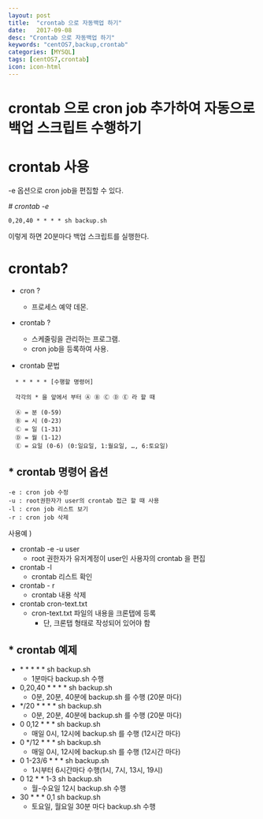 ```yaml
---
layout: post
title:  "crontab 으로 자동백업 하기"
date:   2017-09-08
desc: "Crontab 으로 자동백업 하기"
keywords: "centOS7,backup,crontab"
categories: [MYSQL]
tags: [centOS7,crontab]
icon: icon-html
---
```


**crontab 으로 cron job 추가하여 자동으로 백업 스크립트 수행하기**
=========================================================================================

crontab 사용
============

\-e 옵션으로 cron job을 편집할 수 있다.

*# crontab -e*

```
0,20,40 * * * * sh backup.sh
```

이렇게 하면 20분마다 백업 스크립트를 실행한다.

crontab?
========

-	cron ?
	-	프로세스 예약 데몬.
-	crontab ?

	-	스케줄링을 관리하는 프로그램.
	-	cron job을 등록하여 사용.

-	crontab 문법

```
  * * * * * [수행할 명령어]

  각각의 * 을 앞에서 부터 Ⓐ Ⓑ Ⓒ Ⓓ Ⓔ 라 할 때

  Ⓐ = 분 (0-59)
  Ⓑ = 시 (0-23)
  Ⓒ = 일 (1-31)
  Ⓓ = 월 (1-12)
  Ⓔ = 요일 (0-6) (0:일요일, 1:월요일, …, 6:토요일)
```

\* crontab 명령어 옵션
----------------------

```
-e : cron job 수정
-u : root권한자가 user의 crontab 접근 할 때 사용
-l : cron job 리스트 보기
-r : cron job 삭제
```

사용예 )

-	crontab -e -u user
	-	root 권한자가 유저계정이 user인 사용자의 crontab 을 편집
-	crontab -l
	-	crontab 리스트 확인
-	crontab - r
	-	crontab 내용 삭제
-	crontab cron-text.txt
	-	cron-text.txt 파일의 내용을 크론탭에 등록
		-	단, 크론탭 형태로 작성되어 있어야 함

\* crontab 예제
---------------

-	\* \* \* \* \* sh backup.sh
	-	1분마다 backup.sh 수행
-	0,20,40 \* \* \* \* sh backup.sh
	-	0분, 20분, 40분에 backup.sh 를 수행 (20분 마다)
-	\*/20 \* \* \* \* sh backup.sh
	-	0분, 20분, 40분에 backup.sh 를 수행 (20분 마다)
-	0 0,12 * * * sh backup.sh
	-	매일 0시, 12시에 backup.sh 를 수행 (12시간 마다)
-	0 \*/12 \* \* \* sh backup.sh
	-	매일 0시, 12시에 backup.sh 를 수행 (12시간 마다)
-	0 1-23/6 * * * sh backup.sh
	-	1시부터 6시간마다 수행(1시, 7시, 13시, 19시)
-	0 12 * * 1-3 sh backup.sh
	-	월-수요일 12시 backup.sh 수행
-	30 * * * 0,1 sh backup.sh
	-	토요일, 월요일 30분 마다 backup.sh 수행
